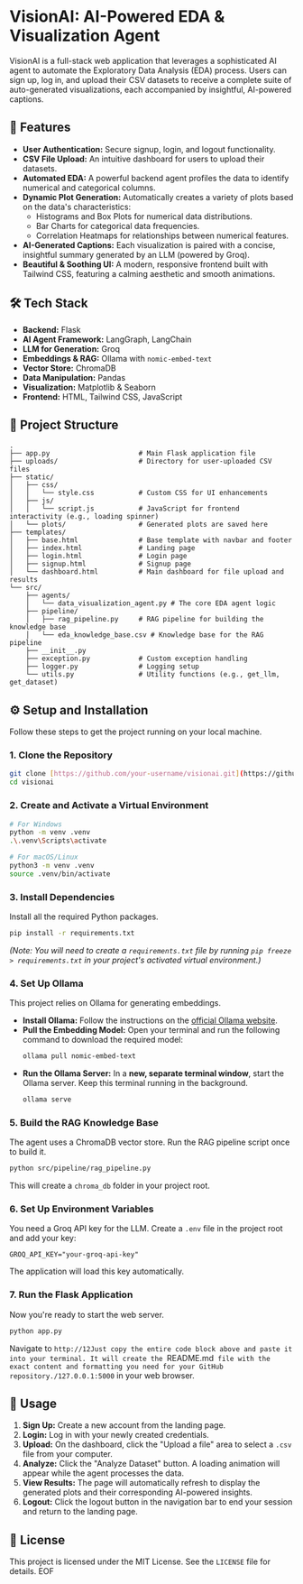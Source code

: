 # VisionAI: AI-Powered EDA & Visualization Agent

VisionAI is a full-stack web application that leverages a sophisticated AI agent to automate the Exploratory Data Analysis (EDA) process. Users can sign up, log in, and upload their CSV datasets to receive a complete suite of auto-generated visualizations, each accompanied by insightful, AI-powered captions.

## 🌟 Features

* **User Authentication:** Secure signup, login, and logout functionality.
* **CSV File Upload:** An intuitive dashboard for users to upload their datasets.
* **Automated EDA:** A powerful backend agent profiles the data to identify numerical and categorical columns.
* **Dynamic Plot Generation:** Automatically creates a variety of plots based on the data's characteristics:
  * Histograms and Box Plots for numerical data distributions.
  * Bar Charts for categorical data frequencies.
  * Correlation Heatmaps for relationships between numerical features.
* **AI-Generated Captions:** Each visualization is paired with a concise, insightful summary generated by an LLM (powered by Groq).
* **Beautiful & Soothing UI:** A modern, responsive frontend built with Tailwind CSS, featuring a calming aesthetic and smooth animations.

## 🛠️ Tech Stack

* **Backend:** Flask
* **AI Agent Framework:** LangGraph, LangChain
* **LLM for Generation:** Groq
* **Embeddings & RAG:** Ollama with `nomic-embed-text`
* **Vector Store:** ChromaDB
* **Data Manipulation:** Pandas
* **Visualization:** Matplotlib & Seaborn
* **Frontend:** HTML, Tailwind CSS, JavaScript

## 📂 Project Structure

```
.
├── app.py                      # Main Flask application file
├── uploads/                    # Directory for user-uploaded CSV files
├── static/
│   ├── css/
│   │   └── style.css           # Custom CSS for UI enhancements
│   ├── js/
│   │   └── script.js           # JavaScript for frontend interactivity (e.g., loading spinner)
│   └── plots/                  # Generated plots are saved here
├── templates/
│   ├── base.html               # Base template with navbar and footer
│   ├── index.html              # Landing page
│   ├── login.html              # Login page
│   ├── signup.html             # Signup page
│   └── dashboard.html          # Main dashboard for file upload and results
└── src/
    ├── agents/
    │   └── data_visualization_agent.py # The core EDA agent logic
    ├── pipeline/
    │   ├── rag_pipeline.py     # RAG pipeline for building the knowledge base
    │   └── eda_knowledge_base.csv # Knowledge base for the RAG pipeline
    ├── __init__.py
    ├── exception.py            # Custom exception handling
    ├── logger.py               # Logging setup
    └── utils.py                # Utility functions (e.g., get_llm, get_dataset)
```

## ⚙️ Setup and Installation

Follow these steps to get the project running on your local machine.

### 1. Clone the Repository

```bash
git clone [https://github.com/your-username/visionai.git](https://github.com/your-username/visionai.git)
cd visionai
```

### 2. Create and Activate a Virtual Environment

```bash
# For Windows
python -m venv .venv
.\.venv\Scripts\activate

# For macOS/Linux
python3 -m venv .venv
source .venv/bin/activate
```

### 3. Install Dependencies

Install all the required Python packages.

```bash
pip install -r requirements.txt
```

*(Note: You will need to create a `requirements.txt` file by running `pip freeze > requirements.txt` in your project's activated virtual environment.)*

### 4. Set Up Ollama

This project relies on Ollama for generating embeddings.

* **Install Ollama:** Follow the instructions on the [official Ollama website](https://ollama.com/).
* **Pull the Embedding Model:** Open your terminal and run the following command to download the required model:
  ```bash
  ollama pull nomic-embed-text
  ```
* **Run the Ollama Server:** In a **new, separate terminal window**, start the Ollama server. Keep this terminal running in the background.
  ```bash
  ollama serve
  ```

### 5. Build the RAG Knowledge Base

The agent uses a ChromaDB vector store. Run the RAG pipeline script once to build it.

```bash
python src/pipeline/rag_pipeline.py
```

This will create a `chroma_db` folder in your project root.

### 6. Set Up Environment Variables

You need a Groq API key for the LLM. Create a `.env` file in the project root and add your key:

```
GROQ_API_KEY="your-groq-api-key"
```

The application will load this key automatically.

### 7. Run the Flask Application

Now you're ready to start the web server.

```bash
python app.py
```

Navigate to `http://12Just copy the entire code block above and paste it into your terminal. It will create the `README.md` file with the exact content and formatting you need for your GitHub repository./127.0.0.1:5000` in your web browser.

## 🚀 Usage

1. **Sign Up:** Create a new account from the landing page.
2. **Login:** Log in with your newly created credentials.
3. **Upload:** On the dashboard, click the "Upload a file" area to select a `.csv` file from your computer.
4. **Analyze:** Click the "Analyze Dataset" button. A loading animation will appear while the agent processes the data.
5. **View Results:** The page will automatically refresh to display the generated plots and their corresponding AI-powered insights.
6. **Logout:** Click the logout button in the navigation bar to end your session and return to the landing page.

## 📄 License

This project is licensed under the MIT License. See the `LICENSE` file for details.
EOF
